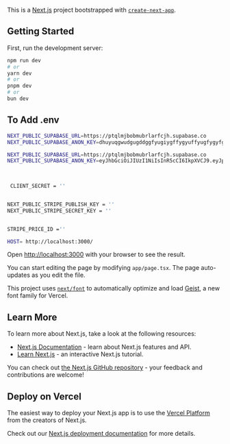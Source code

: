 This is a [Next.js](https://nextjs.org) project bootstrapped with [`create-next-app`](https://nextjs.org/docs/app/api-reference/cli/create-next-app).

## Getting Started

First, run the development server:

```bash
npm run dev
# or
yarn dev
# or
pnpm dev
# or
bun dev
```


## To Add .env
```bash
NEXT_PUBLIC_SUPABASE_URL=https://ptqlmjbobmubrlarfcjh.supabase.co
NEXT_PUBLIC_SUPABASE_ANON_KEY=dhuyuqgwudgugddggfyugiygffygyuffyugfygyfgwygfywegyfg

NEXT_PUBLIC_SUPABASE_URL=https://ptqlmjbobmubrlarfcjh.supabase.co
NEXT_PUBLIC_SUPABASE_ANON_KEY=eyJhbGciOiJIUzI1NiIsInR5cCI6IkpXVCJ9.eyJpc3MiOiJzdXBhYmFzZSIsInJlZiI6InB0cWxtamJvYm11YnJsYXJmY2poIiwicm9sZSI6ImFub24iLCJpYXQiOjE3MzA2ODMyMzMsImV4cCI6MjA0NjI1OTIzM30.7gvweO78orCoL3kv-hsBU5DFPJkW-g4rx9H5jPUdEJI
            

 
 CLIENT_SECRET = ''


NEXT_PUBLIC_STRIPE_PUBLISH_KEY = ''
NEXT_PUBLIC_STRIPE_SECRET_KEY = ''


STRIPE_PRICE_ID =''

HOST= http://localhost:3000/

```

Open [http://localhost:3000](http://localhost:3000) with your browser to see the result.

You can start editing the page by modifying `app/page.tsx`. The page auto-updates as you edit the file.

This project uses [`next/font`](https://nextjs.org/docs/app/building-your-application/optimizing/fonts) to automatically optimize and load [Geist](https://vercel.com/font), a new font family for Vercel.

## Learn More

To learn more about Next.js, take a look at the following resources:

- [Next.js Documentation](https://nextjs.org/docs) - learn about Next.js features and API.
- [Learn Next.js](https://nextjs.org/learn) - an interactive Next.js tutorial.

You can check out [the Next.js GitHub repository](https://github.com/vercel/next.js) - your feedback and contributions are welcome!

## Deploy on Vercel

The easiest way to deploy your Next.js app is to use the [Vercel Platform](https://vercel.com/new?utm_medium=default-template&filter=next.js&utm_source=create-next-app&utm_campaign=create-next-app-readme) from the creators of Next.js.

Check out our [Next.js deployment documentation](https://nextjs.org/docs/app/building-your-application/deploying) for more details.
